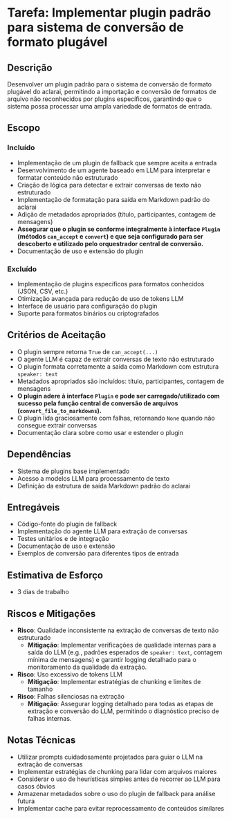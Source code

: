 # Tarefa: Implementar plugin padrão para sistema de conversão de formato plugável

## Descrição
Desenvolver um plugin padrão para o sistema de conversão de formato plugável do aclarai, permitindo a importação e conversão de formatos de arquivo não reconhecidos por plugins específicos, garantindo que o sistema possa processar uma ampla variedade de formatos de entrada.

## Escopo

### Incluído
- Implementação de um plugin de fallback que sempre aceita a entrada
- Desenvolvimento de um agente baseado em LLM para interpretar e formatar conteúdo não estruturado
- Criação de lógica para detectar e extrair conversas de texto não estruturado
- Implementação de formatação para saída em Markdown padrão do aclarai
- Adição de metadados apropriados (título, participantes, contagem de mensagens)
- **Assegurar que o plugin se conforme integralmente à interface `Plugin` (métodos `can_accept` e `convert`) e que seja configurado para ser descoberto e utilizado pelo orquestrador central de conversão.**
- Documentação de uso e extensão do plugin

### Excluído
- Implementação de plugins específicos para formatos conhecidos (JSON, CSV, etc.)
- Otimização avançada para redução de uso de tokens LLM
- Interface de usuário para configuração do plugin
- Suporte para formatos binários ou criptografados

## Critérios de Aceitação
- O plugin sempre retorna `True` de `can_accept(...)`
- O agente LLM é capaz de extrair conversas de texto não estruturado
- O plugin formata corretamente a saída como Markdown com estrutura `speaker: text`
- Metadados apropriados são incluídos: título, participantes, contagem de mensagens
- **O plugin adere à interface `Plugin` e pode ser carregado/utilizado com sucesso pela função central de conversão de arquivos (`convert_file_to_markdowns`).**
- O plugin lida graciosamente com falhas, retornando `None` quando não consegue extrair conversas
- Documentação clara sobre como usar e estender o plugin

## Dependências
- Sistema de plugins base implementado
- Acesso a modelos LLM para processamento de texto
- Definição da estrutura de saída Markdown padrão do aclarai

## Entregáveis
- Código-fonte do plugin de fallback
- Implementação do agente LLM para extração de conversas
- Testes unitários e de integração
- Documentação de uso e extensão
- Exemplos de conversão para diferentes tipos de entrada

## Estimativa de Esforço
- 3 dias de trabalho

## Riscos e Mitigações
- **Risco**: Qualidade inconsistente na extração de conversas de texto não estruturado
  - **Mitigação**: Implementar verificações de qualidade internas para a saída do LLM (e.g., padrões esperados de `speaker: text`, contagem mínima de mensagens) e garantir logging detalhado para o monitoramento da qualidade da extração.
- **Risco**: Uso excessivo de tokens LLM
  - **Mitigação**: Implementar estratégias de chunking e limites de tamanho
- **Risco**: Falhas silenciosas na extração
  - **Mitigação**: Assegurar logging detalhado para todas as etapas de extração e conversão do LLM, permitindo o diagnóstico preciso de falhas internas.

## Notas Técnicas
- Utilizar prompts cuidadosamente projetados para guiar o LLM na extração de conversas
- Implementar estratégias de chunking para lidar com arquivos maiores
- Considerar o uso de heurísticas simples antes de recorrer ao LLM para casos óbvios
- Armazenar metadados sobre o uso do plugin de fallback para análise futura
- Implementar cache para evitar reprocessamento de conteúdos similares
